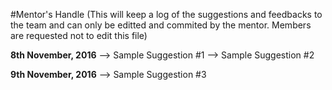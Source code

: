 #Mentor's Handle
(This will keep a log of the suggestions and feedbacks to the team and can only be editted and commited by the mentor. Members are requested not to edit this file)

**8th November, 2016**
--> Sample Suggestion #1
--> Sample Suggestion #2

**9th November, 2016**
--> Sample Suggestion #3
